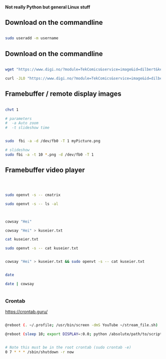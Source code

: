 #### Not really Python but general Linux stuff


## Download on the commandline
```bash

sudo useradd -m username


```

## Download on the commandline
```bash

wget "https://www.digi.no/?module=TekComics&service=image&id=dilbert&key=2022-10-26" -O dilbert.png

curl -JLO "https://www.digi.no/?module=TekComics&service=image&id=dilbert&key=2022-10-26" -o dilbert.png

```

## Framebuffer / remote display images
```bash

chvt 1

# parameters
#  -a Auto zoom
#  -t slideshow time


sudo  fbi -a -d /dev/fb0 -T 1 myPicture.png

# slideshow
sudo fbi -a -t 10 *.png -d /dev/fb0 -T 1

```

## Framebuffer video player
```bash


```

## 
```bash

sudo openvt -s -- cmatrix

sudo openvt -s -- ls -al



cowsay "Hei"

cowsay "Hei" > kuseier.txt

cat kuseier.txt

sudo openvt -s -- cat kuseier.txt


cowsay "Hei" > kuseier.txt && sudo openvt -s -- cat kuseier.txt


date

date | cowsay



```



### Crontab
https://crontab.guru/
```bash

@reboot (. ~/.profile; /usr/bin/screen -dmS YouTube ~/stream_file.sh)

@reboot (sleep 10; export DISPLAY=:0.0; python /absolute/path/to/script.py) 


# Note this must be in the root crontab (sudo crontab -e)
0 7 * * * /sbin/shutdown -r now



```



